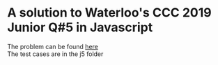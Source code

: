 # A solution to Waterloo's CCC 2019 Junior Q#5 in Javascript
The problem can be found [here](https://cemc.uwaterloo.ca/contests/computing/2019/stage%201/juniorEF.pdf)  
The test cases are in the j5 folder
